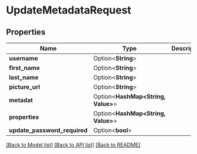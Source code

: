 # UpdateMetadataRequest

## Properties

| Name                         | Type                               | Description | Notes      |
| ---------------------------- | ---------------------------------- | ----------- | ---------- |
| **username**                 | Option<**String**>                 |             | [optional] |
| **first_name**               | Option<**String**>                 |             | [optional] |
| **last_name**                | Option<**String**>                 |             | [optional] |
| **picture_url**              | Option<**String**>                 |             | [optional] |
| **metadat**                  | Option<**HashMap<String, Value>**> |             | [optional] |
| **properties**               | Option<**HashMap<String, Value>**> |             | [optional] |
| **update_password_required** | Option<**bool**>                   |             | [optional] |

[[Back to Model list]](../README.md#documentation-for-models) [[Back to API list]](../README.md#documentation-for-api-endpoints) [[Back to README]](../README.md)
